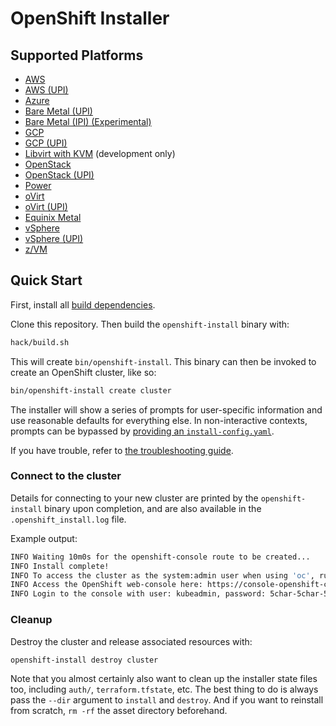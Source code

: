 # OpenShift Installer

## Supported Platforms

* [AWS](docs/user/aws/README.md)
* [AWS (UPI)](docs/user/aws/install_upi.md)
* [Azure](docs/user/azure/README.md)
* [Bare Metal (UPI)](docs/user/metal/install_upi.md)
* [Bare Metal (IPI) (Experimental)](docs/user/metal/install_ipi.md)
* [GCP](docs/user/gcp/README.md)
* [GCP (UPI)](docs/user/gcp/install_upi.md)
* [Libvirt with KVM](docs/dev/libvirt/README.md) (development only)
* [OpenStack](docs/user/openstack/README.md)
* [OpenStack (UPI)](docs/user/openstack/install_upi.md)
* [Power](docs/user/power/install_upi.md)
* [oVirt](docs/user/ovirt/install_ipi.md)
* [oVirt (UPI)](docs/user/ovirt/install_upi.md)
* [Equinix Metal](docs/user/equinixmetal/install_ipi.md)
* [vSphere](docs/user/vsphere/README.md)
* [vSphere (UPI)](docs/user/vsphere/install_upi.md)
* [z/VM](docs/user/zvm/install_upi.md)

## Quick Start

First, install all [build dependencies](docs/dev/dependencies.md).

Clone this repository. Then build the `openshift-install` binary with:

```sh
hack/build.sh
```

This will create `bin/openshift-install`. This binary can then be invoked to create an OpenShift cluster, like so:

```sh
bin/openshift-install create cluster
```

The installer will show a series of prompts for user-specific information and use reasonable defaults for everything else.
In non-interactive contexts, prompts can be bypassed by [providing an `install-config.yaml`](docs/user/overview.md#multiple-invocations).

If you have trouble, refer to [the troubleshooting guide](docs/user/troubleshooting.md).

### Connect to the cluster

Details for connecting to your new cluster are printed by the `openshift-install` binary upon completion, and are also available in the `.openshift_install.log` file.

Example output:

```sh
INFO Waiting 10m0s for the openshift-console route to be created...
INFO Install complete!
INFO To access the cluster as the system:admin user when using 'oc', run 'export KUBECONFIG=/path/to/installer/auth/kubeconfig'
INFO Access the OpenShift web-console here: https://console-openshift-console.apps.${CLUSTER_NAME}.${BASE_DOMAIN}:6443
INFO Login to the console with user: kubeadmin, password: 5char-5char-5char-5char
```

### Cleanup

Destroy the cluster and release associated resources with:

```sh
openshift-install destroy cluster
```

Note that you almost certainly also want to clean up the installer state files too, including `auth/`, `terraform.tfstate`, etc.
The best thing to do is always pass the `--dir` argument to `install` and `destroy`.
And if you want to reinstall from scratch, `rm -rf` the asset directory beforehand.
